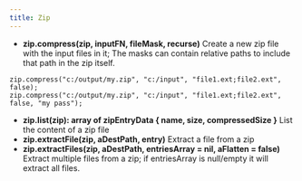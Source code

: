 ```yaml
---
title: Zip
---
```


* **zip.compress(zip, inputFN, fileMask, recurse)** Create a new zip file with the input files in it; The masks can contain relative paths to include that path in the zip itself.
```
zip.compress("c:/output/my.zip", "c:/input", "file1.ext;file2.ext", false);
zip.compress("c:/output/my.zip", "c:/input", "file1.ext;file2.ext", false, "my pass");
```
* **zip.list(zip): array of zipEntryData { name, size, compressedSize }** List the content of a zip file
* **zip.extractFile(zip, aDestPath, entry)** Extract a file from a zip
* **zip.extractFiles(zip, aDestPath, entriesArray = nil, aFlatten = false)** Extract multiple files from a zip; if entriesArray is null/empty it will extract all files.
